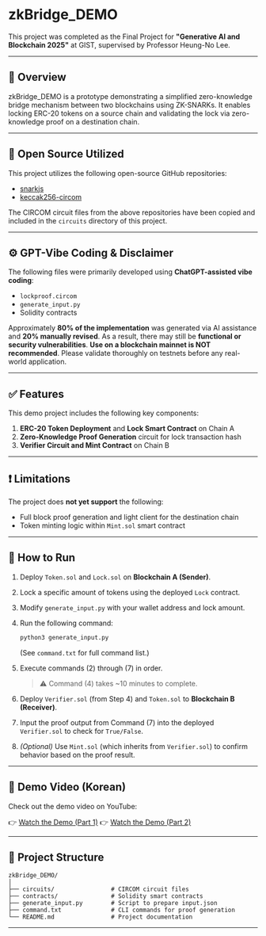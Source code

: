 # zkBridge_DEMO

This project was completed as the Final Project for **"Generative AI and Blockchain 2025"** at GIST, supervised by Professor Heung-No Lee.

---

## 🔗 Overview

zkBridge_DEMO is a prototype demonstrating a simplified zero-knowledge bridge mechanism between two blockchains using ZK-SNARKs. It enables locking ERC-20 tokens on a source chain and validating the lock via zero-knowledge proof on a destination chain.

---

## 🧩 Open Source Utilized

This project utilizes the following open-source GitHub repositories:

- [snarkjs](https://github.com/iden3/snarkjs)
- [keccak256-circom](https://github.com/vocdoni/keccak256-circom)

The CIRCOM circuit files from the above repositories have been copied and included in the `circuits` directory of this project.

---

## ⚙️ GPT-Vibe Coding & Disclaimer

The following files were primarily developed using **ChatGPT-assisted vibe coding**:

- `lockproof.circom`
- `generate_input.py`
- Solidity contracts

Approximately **80% of the implementation** was generated via AI assistance and **20% manually revised**. As a result, there may still be **functional or security vulnerabilities**. **Use on a blockchain mainnet is NOT recommended**. Please validate thoroughly on testnets before any real-world application.

---

## ✅ Features

This demo project includes the following key components:

1. **ERC-20 Token Deployment** and **Lock Smart Contract** on Chain A  
2. **Zero-Knowledge Proof Generation** circuit for lock transaction hash  
3. **Verifier Circuit and Mint Contract** on Chain B

---

## ❗ Limitations

The project does **not yet support** the following:

- Full block proof generation and light client for the destination chain  
- Token minting logic within `Mint.sol` smart contract

---

## 🚀 How to Run

1. Deploy `Token.sol` and `Lock.sol` on **Blockchain A (Sender)**.
2. Lock a specific amount of tokens using the deployed `Lock` contract.
3. Modify `generate_input.py` with your wallet address and lock amount.
4. Run the following command:

   ```bash
   python3 generate_input.py
   ```

   (See `command.txt` for full command list.)

5. Execute commands (2) through (7) in order.  
   > ⚠️ Command (4) takes ~10 minutes to complete.

6. Deploy `Verifier.sol` (from Step 4) and `Token.sol` to **Blockchain B (Receiver)**.
7. Input the proof output from Command (7) into the deployed `Verifier.sol` to check for `True/False`.
8. _(Optional)_ Use `Mint.sol` (which inherits from `Verifier.sol`) to confirm behavior based on the proof result.

---

## 🎥 Demo Video (Korean)

Check out the demo video on YouTube:

👉 [Watch the Demo (Part 1)](https://youtu.be/COa2lm1Bgr4)
👉 [Watch the Demo (Part 2)](https://youtu.be/COa2lm1Bgr4)

---

## 📁 Project Structure

```
zkBridge_DEMO/
│
├── circuits/                # CIRCOM circuit files
├── contracts/               # Solidity smart contracts
├── generate_input.py        # Script to prepare input.json
├── command.txt              # CLI commands for proof generation
└── README.md                # Project documentation
```
---

